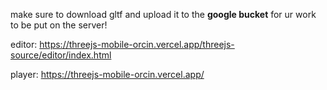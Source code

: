 make sure to download gltf and upload it to the <b>google bucket</b> for ur work to be put on the server!

editor: https://threejs-mobile-orcin.vercel.app/threejs-source/editor/index.html

player: https://threejs-mobile-orcin.vercel.app/
